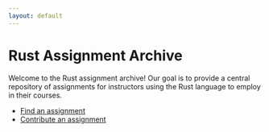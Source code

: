 ```yaml
---
layout: default
---
```


# Rust Assignment Archive

Welcome to the Rust assignment archive! Our goal is to provide a central
repository of assignments for instructors using the Rust language to employ
in their courses.

* [Find an assignment](assignments.html)
* [Contribute an assignment](contributions.html)
